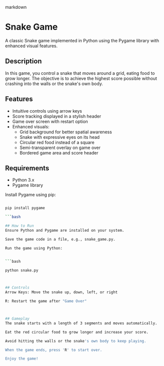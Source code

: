 markdown

# Snake Game

A classic Snake game implemented in Python using the Pygame library with enhanced visual features.

## Description

In this game, you control a snake that moves around a grid, eating food to grow longer. The objective is to achieve the highest score possible without crashing into the walls or the snake's own body.

## Features

- Intuitive controls using arrow keys
- Score tracking displayed in a stylish header
- Game over screen with restart option
- Enhanced visuals:
  - Grid background for better spatial awareness
  - Snake with expressive eyes on its head
  - Circular red food instead of a square
  - Semi-transparent overlay on game over
  - Bordered game area and score header

## Requirements

- Python 3.x
- Pygame library

Install Pygame using pip:

```bash

pip install pygame

```bash

## How to Run
Ensure Python and Pygame are installed on your system.

Save the game code in a file, e.g., snake_game.py.

Run the game using Python:


```bash

python snake.py



## Controls
Arrow Keys: Move the snake up, down, left, or right

R: Restart the game after "Game Over"



## Gameplay
The snake starts with a length of 3 segments and moves automatically.

Eat the red circular food to grow longer and increase your score.

Avoid hitting the walls or the snake's own body to keep playing.

When the game ends, press 'R' to start over.

Enjoy the game!



